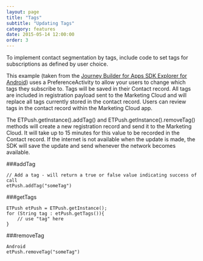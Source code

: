 ```yaml
---
layout: page
title: "Tags"
subtitle: "Updating Tags"
category: features
date: 2015-05-14 12:00:00
order: 3
---
```

To implement contact segmentation by tags, include code to set tags for subscriptions as defined by user choice.

This example (taken from the <a href="https://github.com/ExactTarget/JB4A-SDK-Android/tree/master/JB4A-SDK-Explorer" target="_blank">Journey Builder for Apps SDK Explorer for Android</a>) uses a PreferenceActivity to allow your users to change which tags they subscribe to. Tags will be saved in their Contact record. All tags are included in registration payload sent to the Marketing Cloud and will replace all tags currently stored in the contact record. Users can review tags in the contact record within the Marketing Cloud app.

The ETPush.getInstance().addTag() and ETPush.getInstance().removeTag() methods will create a new registration record and send it to the Marketing Cloud. It will take up to 15 minutes for this value to be recorded in the Contact record. If the internet is not available when the update is made, the SDK will save the update and send whenever the network becomes available.

###addTag

~~~
// Add a tag - will return a true or false value indicating success of call
etPush.addTag("someTag")
~~~

###getTags

~~~ 
ETPush etPush = ETPush.getInstance();
for (String tag : etPush.getTags()){
    // use "tag" here
}
~~~ 

###removeTag

~~~
Android
etPush.removeTag("someTag")
~~~